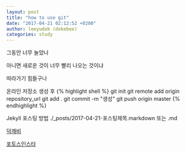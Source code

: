 ```yaml
---
layout: post
title: "how to use git"
date: "2017-04-21 02:12:52 +0200"
author: leeyudok (dokebee)
categories: study
---
```


그동안 너무 놀았나

아니면 새로운 것이 너무 빨리 나오는 것이냐

따라가기 힘들구나




온라인 저장소 생성 후 
{% highlight shell %}
git init
git remote add origin repository_url
git add .
git commit -m "생성"
git push origin master
{% endhighlight %}

Jekyll 포스팅 방법
./_posts/2017-04-21-포스팅제목.markdown 또는 .md

[덕깨비]

[포토스인스타]


[덕깨비]: http://www.dokebee.com

[포토스인스타]: http://www.fotosinsta.com